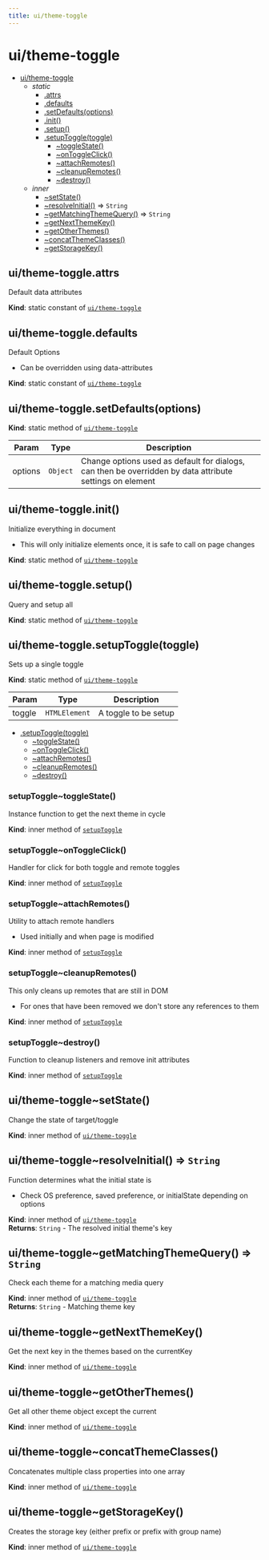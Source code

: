 ```yaml
---
title: ui/theme-toggle
---
```


<a name="module_ui/theme-toggle"></a>

# ui/theme-toggle

* [ui/theme-toggle](#module_ui/theme-toggle)
    * _static_
        * [.attrs](#module_ui/theme-toggle.attrs)
        * [.defaults](#module_ui/theme-toggle.defaults)
        * [.setDefaults(options)](#module_ui/theme-toggle.setDefaults)
        * [.init()](#module_ui/theme-toggle.init)
        * [.setup()](#module_ui/theme-toggle.setup)
        * [.setupToggle(toggle)](#module_ui/theme-toggle.setupToggle)
            * [~toggleState()](#module_ui/theme-toggle.setupToggle..toggleState)
            * [~onToggleClick()](#module_ui/theme-toggle.setupToggle..onToggleClick)
            * [~attachRemotes()](#module_ui/theme-toggle.setupToggle..attachRemotes)
            * [~cleanupRemotes()](#module_ui/theme-toggle.setupToggle..cleanupRemotes)
            * [~destroy()](#module_ui/theme-toggle.setupToggle..destroy)
    * _inner_
        * [~setState()](#module_ui/theme-toggle..setState)
        * [~resolveInitial()](#module_ui/theme-toggle..resolveInitial) ⇒ <code>String</code>
        * [~getMatchingThemeQuery()](#module_ui/theme-toggle..getMatchingThemeQuery) ⇒ <code>String</code>
        * [~getNextThemeKey()](#module_ui/theme-toggle..getNextThemeKey)
        * [~getOtherThemes()](#module_ui/theme-toggle..getOtherThemes)
        * [~concatThemeClasses()](#module_ui/theme-toggle..concatThemeClasses)
        * [~getStorageKey()](#module_ui/theme-toggle..getStorageKey)

<a name="module_ui/theme-toggle.attrs"></a>

## ui/theme-toggle.attrs
Default data attributes

**Kind**: static constant of [<code>ui/theme-toggle</code>](#module_ui/theme-toggle)  
<a name="module_ui/theme-toggle.defaults"></a>

## ui/theme-toggle.defaults
Default Options 
- Can be overridden using data-attributes

**Kind**: static constant of [<code>ui/theme-toggle</code>](#module_ui/theme-toggle)  
<a name="module_ui/theme-toggle.setDefaults"></a>

## ui/theme-toggle.setDefaults(options)
**Kind**: static method of [<code>ui/theme-toggle</code>](#module_ui/theme-toggle)  

| Param | Type | Description |
| --- | --- | --- |
| options | <code>Object</code> | Change options used as default for dialogs, can then be overridden by data attribute settings on element |

<a name="module_ui/theme-toggle.init"></a>

## ui/theme-toggle.init()
Initialize everything in document
- This will only initialize elements once, it is safe to call on page changes

**Kind**: static method of [<code>ui/theme-toggle</code>](#module_ui/theme-toggle)  
<a name="module_ui/theme-toggle.setup"></a>

## ui/theme-toggle.setup()
Query and setup all

**Kind**: static method of [<code>ui/theme-toggle</code>](#module_ui/theme-toggle)  
<a name="module_ui/theme-toggle.setupToggle"></a>

## ui/theme-toggle.setupToggle(toggle)
Sets up a single toggle

**Kind**: static method of [<code>ui/theme-toggle</code>](#module_ui/theme-toggle)  

| Param | Type | Description |
| --- | --- | --- |
| toggle | <code>HTMLElement</code> | A toggle to be setup |


* [.setupToggle(toggle)](#module_ui/theme-toggle.setupToggle)
    * [~toggleState()](#module_ui/theme-toggle.setupToggle..toggleState)
    * [~onToggleClick()](#module_ui/theme-toggle.setupToggle..onToggleClick)
    * [~attachRemotes()](#module_ui/theme-toggle.setupToggle..attachRemotes)
    * [~cleanupRemotes()](#module_ui/theme-toggle.setupToggle..cleanupRemotes)
    * [~destroy()](#module_ui/theme-toggle.setupToggle..destroy)

<a name="module_ui/theme-toggle.setupToggle..toggleState"></a>

### setupToggle~toggleState()
Instance function to get the next theme in cycle

**Kind**: inner method of [<code>setupToggle</code>](#module_ui/theme-toggle.setupToggle)  
<a name="module_ui/theme-toggle.setupToggle..onToggleClick"></a>

### setupToggle~onToggleClick()
Handler for click for both toggle and remote toggles

**Kind**: inner method of [<code>setupToggle</code>](#module_ui/theme-toggle.setupToggle)  
<a name="module_ui/theme-toggle.setupToggle..attachRemotes"></a>

### setupToggle~attachRemotes()
Utility to attach remote handlers
- Used initially and when page is modified

**Kind**: inner method of [<code>setupToggle</code>](#module_ui/theme-toggle.setupToggle)  
<a name="module_ui/theme-toggle.setupToggle..cleanupRemotes"></a>

### setupToggle~cleanupRemotes()
This only cleans up remotes that are still in DOM
- For ones that have been removed we don't store any references to them

**Kind**: inner method of [<code>setupToggle</code>](#module_ui/theme-toggle.setupToggle)  
<a name="module_ui/theme-toggle.setupToggle..destroy"></a>

### setupToggle~destroy()
Function to cleanup listeners and remove init attributes

**Kind**: inner method of [<code>setupToggle</code>](#module_ui/theme-toggle.setupToggle)  
<a name="module_ui/theme-toggle..setState"></a>

## ui/theme-toggle~setState()
Change the state of target/toggle

**Kind**: inner method of [<code>ui/theme-toggle</code>](#module_ui/theme-toggle)  
<a name="module_ui/theme-toggle..resolveInitial"></a>

## ui/theme-toggle~resolveInitial() ⇒ <code>String</code>
Function determines what the initial state is
- Check OS preference, saved preference, or initialState depending on options

**Kind**: inner method of [<code>ui/theme-toggle</code>](#module_ui/theme-toggle)  
**Returns**: <code>String</code> - The resolved initial theme's key  
<a name="module_ui/theme-toggle..getMatchingThemeQuery"></a>

## ui/theme-toggle~getMatchingThemeQuery() ⇒ <code>String</code>
Check each theme for a matching media query

**Kind**: inner method of [<code>ui/theme-toggle</code>](#module_ui/theme-toggle)  
**Returns**: <code>String</code> - Matching theme key  
<a name="module_ui/theme-toggle..getNextThemeKey"></a>

## ui/theme-toggle~getNextThemeKey()
Get the next key in the themes based on the currentKey

**Kind**: inner method of [<code>ui/theme-toggle</code>](#module_ui/theme-toggle)  
<a name="module_ui/theme-toggle..getOtherThemes"></a>

## ui/theme-toggle~getOtherThemes()
Get all other theme object except the current

**Kind**: inner method of [<code>ui/theme-toggle</code>](#module_ui/theme-toggle)  
<a name="module_ui/theme-toggle..concatThemeClasses"></a>

## ui/theme-toggle~concatThemeClasses()
Concatenates multiple class properties into one array

**Kind**: inner method of [<code>ui/theme-toggle</code>](#module_ui/theme-toggle)  
<a name="module_ui/theme-toggle..getStorageKey"></a>

## ui/theme-toggle~getStorageKey()
Creates the storage key (either prefix or prefix with group name)

**Kind**: inner method of [<code>ui/theme-toggle</code>](#module_ui/theme-toggle)  

  